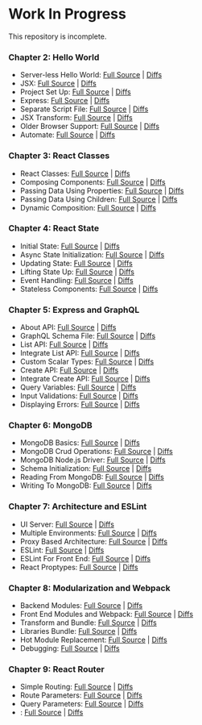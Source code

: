 # Work In Progress

This repository is incomplete.

### Chapter 2: Hello World
   * Server-less Hello World: [Full Source](../../tree/02.01-server-less-hello-world) | [Diffs](../../compare/...02.01-server-less-hello-world)
   * JSX: [Full Source](../../tree/02.02-jsx) | [Diffs](../../compare/02.01-server-less-hello-world...02.02-jsx)
   * Project Set Up: [Full Source](../../tree/02.03-project-set-up) | [Diffs](../../compare/02.02-jsx...02.03-project-set-up)
   * Express: [Full Source](../../tree/02.04-express) | [Diffs](../../compare/02.03-project-set-up...02.04-express)
   * Separate Script File: [Full Source](../../tree/02.05-separate-script-file) | [Diffs](../../compare/02.04-express...02.05-separate-script-file)
   * JSX Transform: [Full Source](../../tree/02.06-jsx-transform) | [Diffs](../../compare/02.05-separate-script-file...02.06-jsx-transform)
   * Older Browser Support: [Full Source](../../tree/02.07-older-browser-support) | [Diffs](../../compare/02.06-jsx-transform...02.07-older-browser-support)
   * Automate: [Full Source](../../tree/02.08-automate) | [Diffs](../../compare/02.07-older-browser-support...02.08-automate)

### Chapter 3: React Classes
   * React Classes: [Full Source](../../tree/03.01-react-classes) | [Diffs](../../compare/02.08-automate...03.01-react-classes)
   * Composing Components: [Full Source](../../tree/03.02-composing-components) | [Diffs](../../compare/03.01-react-classes...03.02-composing-components)
   * Passing Data Using Properties: [Full Source](../../tree/03.03-passing-data-using-properties) | [Diffs](../../compare/03.02-composing-components...03.03-passing-data-using-properties)
   * Passing Data Using Children: [Full Source](../../tree/03.04-passing-data-using-children) | [Diffs](../../compare/03.03-passing-data-using-properties...03.04-passing-data-using-children)
   * Dynamic Composition: [Full Source](../../tree/03.05-dynamic-composition) | [Diffs](../../compare/03.04-passing-data-using-children...03.05-dynamic-composition)

### Chapter 4: React State
   * Initial State: [Full Source](../../tree/04.01-initial-state) | [Diffs](../../compare/03.05-dynamic-composition...04.01-initial-state)
   * Async State Initialization: [Full Source](../../tree/04.02-async-state-initialization) | [Diffs](../../compare/04.01-initial-state...04.02-async-state-initialization)
   * Updating State: [Full Source](../../tree/04.03-updating-state) | [Diffs](../../compare/04.02-async-state-initialization...04.03-updating-state)
   * Lifting State Up: [Full Source](../../tree/04.04-lifting-state-up) | [Diffs](../../compare/04.03-updating-state...04.04-lifting-state-up)
   * Event Handling: [Full Source](../../tree/04.05-event-handling) | [Diffs](../../compare/04.04-lifting-state-up...04.05-event-handling)
   * Stateless Components: [Full Source](../../tree/04.06-stateless-components) | [Diffs](../../compare/04.05-event-handling...04.06-stateless-components)

### Chapter 5: Express and GraphQL
   * About API: [Full Source](../../tree/05.01-about-API) | [Diffs](../../compare/04.06-stateless-components...05.01-about-API)
   * GraphQL Schema File: [Full Source](../../tree/05.02-graphql-schema-file) | [Diffs](../../compare/05.01-about-API...05.02-graphql-schema-file)
   * List API: [Full Source](../../tree/05.03-list-API) | [Diffs](../../compare/05.02-graphql-schema-file...05.03-list-API)
   * Integrate List API: [Full Source](../../tree/05.04-integrate-list-API) | [Diffs](../../compare/05.03-list-API...05.04-integrate-list-API)
   * Custom Scalar Types: [Full Source](../../tree/05.05-custom-scalar-types) | [Diffs](../../compare/05.04-integrate-list-API...05.05-custom-scalar-types)
   * Create API: [Full Source](../../tree/05.06-create-API) | [Diffs](../../compare/05.05-custom-scalar-types...05.06-create-API)
   * Integrate Create API: [Full Source](../../tree/05.07-integrate-create-API) | [Diffs](../../compare/05.06-create-API...05.07-integrate-create-API)
   * Query Variables: [Full Source](../../tree/05.08-query-variables) | [Diffs](../../compare/05.07-integrate-create-API...05.08-query-variables)
   * Input Validations: [Full Source](../../tree/05.09-input-validations) | [Diffs](../../compare/05.08-query-variables...05.09-input-validations)
   * Displaying Errors: [Full Source](../../tree/05.10-displaying-errors) | [Diffs](../../compare/05.09-input-validations...05.10-displaying-errors)

### Chapter 6: MongoDB
   * MongoDB Basics: [Full Source](../../tree/06.01-MongoDB-basics) | [Diffs](../../compare/05.10-displaying-errors...06.01-MongoDB-basics)
   * MongoDB Crud Operations: [Full Source](../../tree/06.02-MongoDB-crud-operations) | [Diffs](../../compare/06.01-MongoDB-basics...06.02-MongoDB-crud-operations)
   * MongoDB Node.js Driver: [Full Source](../../tree/06.03-MongoDB-node.js-driver) | [Diffs](../../compare/06.02-MongoDB-crud-operations...06.03-MongoDB-node.js-driver)
   * Schema Initialization: [Full Source](../../tree/06.04-schema-initialization) | [Diffs](../../compare/06.03-MongoDB-node.js-driver...06.04-schema-initialization)
   * Reading From MongoDB: [Full Source](../../tree/06.05-reading-from-MongoDB) | [Diffs](../../compare/06.04-schema-initialization...06.05-reading-from-MongoDB)
   * Writing To MongoDB: [Full Source](../../tree/06.06-writing-to-MongoDB) | [Diffs](../../compare/06.05-reading-from-MongoDB...06.06-writing-to-MongoDB)

### Chapter 7: Architecture and ESLint
   * UI Server: [Full Source](../../tree/07.01-ui-server) | [Diffs](../../compare/06.06-writing-to-MongoDB...07.01-ui-server)
   * Multiple Environments: [Full Source](../../tree/07.02-multiple-environments) | [Diffs](../../compare/07.01-ui-server...07.02-multiple-environments)
   * Proxy Based Architecture: [Full Source](../../tree/07.03-proxy-based-architecture) | [Diffs](../../compare/07.02-multiple-environments...07.03-proxy-based-architecture)
   * ESLint: [Full Source](../../tree/07.04-ESLint) | [Diffs](../../compare/07.03-proxy-based-architecture...07.04-ESLint)
   * ESLint For Front End: [Full Source](../../tree/07.05-ESLint-for-front-end) | [Diffs](../../compare/07.04-ESLint...07.05-ESLint-for-front-end)
   * React Proptypes: [Full Source](../../tree/07.06-react-proptypes) | [Diffs](../../compare/07.05-ESLint-for-front-end...07.06-react-proptypes)

### Chapter 8: Modularization and Webpack
   * Backend Modules: [Full Source](../../tree/08.01-backend-modules) | [Diffs](../../compare/07.06-react-proptypes...08.01-backend-modules)
   * Front End Modules and Webpack: [Full Source](../../tree/08.02-front-end-modules-and-webpack) | [Diffs](../../compare/08.01-backend-modules...08.02-front-end-modules-and-webpack)
   * Transform and Bundle: [Full Source](../../tree/08.03-transform-and-bundle) | [Diffs](../../compare/08.02-front-end-modules-and-webpack...08.03-transform-and-bundle)
   * Libraries Bundle: [Full Source](../../tree/08.04-libraries-bundle) | [Diffs](../../compare/08.03-transform-and-bundle...08.04-libraries-bundle)
   * Hot Module Replacement: [Full Source](../../tree/08.05-hot-module-replacement) | [Diffs](../../compare/08.04-libraries-bundle...08.05-hot-module-replacement)
   * Debugging: [Full Source](../../tree/08.06-debugging) | [Diffs](../../compare/08.05-hot-module-replacement...08.06-debugging)

### Chapter 9: React Router
   * Simple Routing: [Full Source](../../tree/09.01-simple-routing) | [Diffs](../../compare/08.06-debugging...09.01-simple-routing)
   * Route Parameters: [Full Source](../../tree/09.02-route-parameters) | [Diffs](../../compare/09.01-simple-routing...09.02-route-parameters)
   * Query Parameters: [Full Source](../../tree/09.03-query-parameters) | [Diffs](../../compare/09.02-route-parameters...09.03-query-parameters)
   * : [Full Source](../../tree/master) | [Diffs](../../compare/09.03-query-parameters...master)
